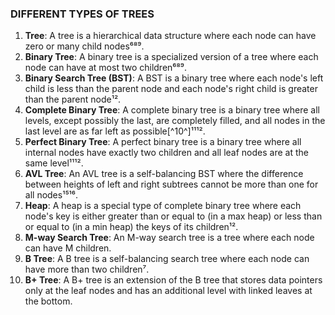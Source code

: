 ### DIFFERENT TYPES OF TREES
1. **Tree**: A tree is a hierarchical data structure where each node can have zero or many child nodes⁶⁸⁹.
2. **Binary Tree**: A binary tree is a specialized version of a tree where each node can have at most two children⁶⁸⁹.
3. **Binary Search Tree (BST)**: A BST is a binary tree where each node's left child is less than the parent node and each node's right child is greater than the parent node¹².
4. **Complete Binary Tree**: A complete binary tree is a binary tree where all levels, except possibly the last, are completely filled, and all nodes in the last level are as far left as possible[^10^]¹¹¹².
5. **Perfect Binary Tree**: A perfect binary tree is a binary tree where all internal nodes have exactly two children and all leaf nodes are at the same level¹¹¹².
6. **AVL Tree**: An AVL tree is a self-balancing BST where the difference between heights of left and right subtrees cannot be more than one for all nodes¹⁵¹⁶.
7. **Heap**: A heap is a special type of complete binary tree where each node's key is either greater than or equal to (in a max heap) or less than or equal to (in a min heap) the keys of its children¹².
8. **M-way Search Tree**: An M-way search tree is a tree where each node can have M children.
9. **B Tree**: A B tree is a self-balancing search tree where each node can have more than two children⁷.
10. **B+ Tree**: A B+ tree is an extension of the B tree that stores data pointers only at the leaf nodes and has an additional level with linked leaves at the bottom.
